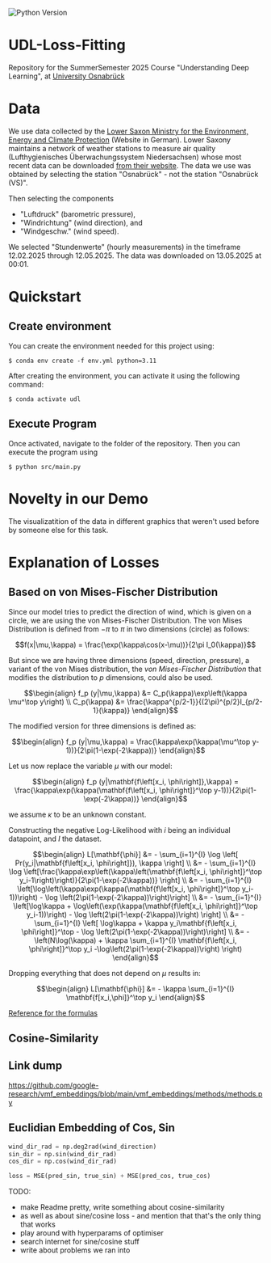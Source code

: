 ![Python Version](https://img.shields.io/badge/python-3.8--3.11-blue.svg)

# UDL-Loss-Fitting
Repository for the SummerSemester 2025 Course "Understanding Deep Learning", at [University Osnabrück](https://www.uni-osnabrueck.de/)

# Data

We use data collected by the [Lower Saxon Ministry for the Environment, Energy and Climate Protection](https://www.umwelt.niedersachsen.de/startseite/) (Website in German). Lower Saxony maintains a network of weather stations to measure air quality (Lufthygienisches Überwachungssystem Niedersachsen) whose most recent data can be downloaded [from their website](https://www.umwelt.niedersachsen.de/startseite/themen/luftqualitat/lufthygienische_uberwachung_niedersachsen/aktuelle_messwerte_messwertarchiv/messwertarchiv/download/). The data we use was obtained by selecting the station "Osnabrück" - not the station "Osnabrück (VS)".

Then selecting the components  
- "Luftdruck" (barometric pressure), 
- "Windrichtung" (wind direction), and 
- "Windgeschw." (wind speed).

We selected "Stundenwerte" (hourly measurements) in the timeframe 12.02.2025 through 12.05.2025. The data was downloaded on 13.05.2025 at 00:01.

# Quickstart
## Create environment
You can create the environment needed for this project using:
```
$ conda env create -f env.yml python=3.11
```
After creating the environment, you can activate it using the following command:
```
$ conda activate udl
```
## Execute Program
Once activated, navigate to the folder of the repository. Then you can execute the program using
```
$ python src/main.py
```

# Novelty in our Demo
The visualizatition of the data in different graphics that weren't used before by someone else for this task.

# Explanation of Losses
## Based on von Mises-Fischer Distribution
Since our model tries to predict the direction of wind, which is given on a circle, we are using the von Mises-Fischer Distribution. 
The von Mises Distribution is defined from $-\pi$ to $\pi$ in two dimensions (circle) as follows:

```math
f(x|\mu,\kappa) = \frac{\exp(\kappa\cos(x-\mu))}{2\pi I_0(\kappa)}
```

But since we are having three dimensions (speed, direction, pressure), a variant of the von Mises distribution, the _von Mises-Fischer Distribution_ that modifies the distribution to $p$ dimensions, could also be used. 

```math
\begin{align}
    f_p (y|\mu,\kappa) &= C_p(\kappa)\exp\left(\kappa \mu^\top y\right)  \\
    C_p(\kappa) &= \frac{\kappa^{p/2-1}}{(2\pi)^{p/2}I_{p/2-1}(\kappa)} 
\end{align}
```
The modified version for three dimensions is defined as:

```math
\begin{align}
    f_p (y|\mu,\kappa) = \frac{\kappa\exp(\kappa(\mu^\top y-1))}{2\pi(1-\exp(-2\kappa))}
\end{align}
```

Let us now replace the variable $\mu$ with our model:

```math
\begin{align}
    f_p (y|\mathbf{f\left[x_i, \phi\right]},\kappa) = \frac{\kappa\exp(\kappa(\mathbf{f\left[x_i, \phi\right]}^\top y-1))}{2\pi(1-\exp(-2\kappa))}
\end{align}
```
we assume $\kappa$ to be an unknown constant. 

Constructing the negative Log-Likelihood with $i$ being an individual datapoint, and $I$ the dataset.

```math
\begin{align}
    L[\mathbf{\phi}] &= - \sum_{i=1}^{I} \log \left[ Pr(y_i|\mathbf{f\left[x_i, \phi\right]}), \kappa \right] \\
    &= - \sum_{i=1}^{I} \log \left[\frac{\kappa\exp\left(\kappa\left(\mathbf{f\left[x_i, \phi\right]}^\top y_i-1\right)\right)}{2\pi(1-\exp(-2\kappa))} \right]  \\
    &= - \sum_{i=1}^{I} \left[\log\left(\kappa\exp(\kappa(\mathbf{f\left[x_i, \phi\right]}^\top y_i-1))\right) - \log \left(2\pi(1-\exp(-2\kappa))\right)\right]  \\
    &= - \sum_{i=1}^{I} \left[\log\kappa + \log\left(\exp(\kappa(\mathbf{f\left[x_i, \phi\right]}^\top y_i-1))\right) - \log \left(2\pi(1-\exp(-2\kappa))\right) \right] \\
    &= - \sum_{i=1}^{I} \left[ \log\kappa + \kappa y_i\mathbf{f\left[x_i, \phi\right]}^\top - \log \left(2\pi(1-\exp(-2\kappa))\right)\right] \\
    &= -\left(N\log(\kappa) + \kappa \sum_{i=1}^{I} \mathbf{f\left[x_i, \phi\right]}^\top  y_i -\log\left(2\pi(1-\exp(-2\kappa))\right) \right)
\end{align}
```
Dropping everything that does not depend on $\mu$ results in:

```math
\begin{align}
    L[\mathbf{\phi}] &= - \kappa \sum_{i=1}^{I} \mathbf{f[x_i,\phi]}^\top y_i 
\end{align}
```

[Reference for the formulas](https://jstraub.github.io/download/straub2017vonMisesFisherInference.pdf)

## Cosine-Similarity



## Link dump
https://github.com/google-research/vmf_embeddings/blob/main/vmf_embeddings/methods/methods.py


## Euclidian Embedding of Cos, Sin
```python
wind_dir_rad = np.deg2rad(wind_direction)
sin_dir = np.sin(wind_dir_rad)
cos_dir = np.cos(wind_dir_rad)

loss = MSE(pred_sin, true_sin) + MSE(pred_cos, true_cos)
```

TODO: 
- make Readme pretty, write something about cosine-similarity
- as well as about sine/cosine loss - and mention that that's the only thing that works
- play around with hyperparams of optimiser
- search internet for sine/cosine stuff
- write about problems we ran into
